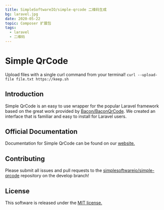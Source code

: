 ```yaml
---
title: SimpleSoftwareIO/simple-qrcode 二维码生成 
bg: laravel.jpg
date: 2020-05-22
topic: Composer 扩展包
tags: 
  - laravel
  - 二维码
---
```

Simple QrCode
========================
Upload files with a single curl command from your terminal! `curl --upload-file file.txt https://keep.sh`

## Introduction
Simple QrCode is an easy to use wrapper for the popular Laravel framework based on the great work provided by [Bacon/BaconQrCode](https://github.com/Bacon/BaconQrCode).  We created an interface that is familiar and easy to install for Laravel users.

## Official Documentation

Documentation for Simple QrCode can be found on our [website.](https://www.simplesoftware.io/simple-qrcode)

## Contributing

Please submit all issues and pull requests to the [simplesoftwareio/simple-qrcode](https://github.com/simplesoftwareio/simple-qrcode) repository on the develop branch!

## License

This software is released under the [MIT license.](https://opensource.org/licenses/MIT)

